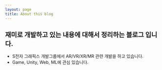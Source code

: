 ```yaml
---
layout: page
title: About this blog
---
```


## 재미로 개발하고 있는 내용에 대해서 정리하는 블로그 입니다.

- S전자 그래픽스 개발그룹에서 AR/VR/XR/MR 관련 개발을 하고 있습니다.
- Game, Unity, Web, ML에 관심 있습니다.